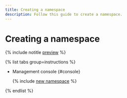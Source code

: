 ```yaml
---
title: Creating a namespace
description: Follow this guide to create a namespace.
---
```


# Creating a namespace



{% include notitle [preview](../../_includes/note-preview.md) %}



{% list tabs group=instructions %}

- Management console {#console}

  {% include [new namespace](../../_includes/metadata-hub/create-name-space.md) %}

{% endlist %}

